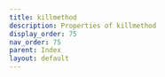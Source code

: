 ```yaml
---
title: killmethod
description: Properties of killmethod
display_order: 75
nav_order: 75
parent: Index
layout: default
---
```



